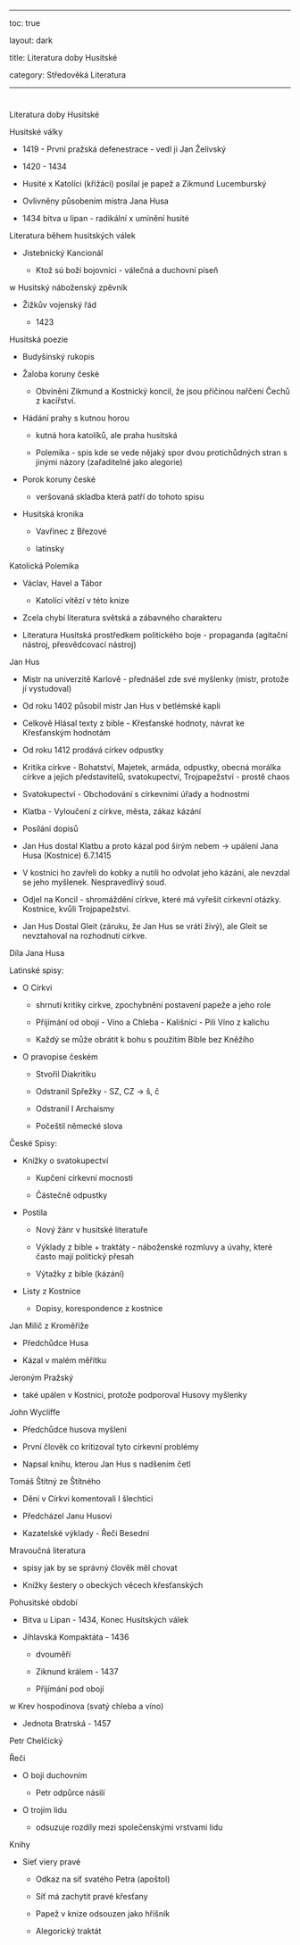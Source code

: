 


---



toc: true



layout: dark



title: Literatura doby Husitské 



category: Středověká Literatura 



---






















#



 Literatura doby Husitské



Husitské války



* 1419 - První pražská defenestrace - vedl ji Jan Želivský



* 1420 - 1434



* Husité x Katolíci (křižáci) posílal je papež a Zikmund Lucemburský



* Ovlivněny působením mistra Jana Husa



* 1434 bitva u lipan - radikální x umínění husité



Literatura během husitských válek



* Jistebnický Kancionál



  * Ktož sú boží bojovníci - válečná a duchovní píseň



w Husitský náboženský zpěvník



* Žižkův vojenský řád



  * 1423



Husitská poezie



* Budyšínský rukopis



* Žaloba koruny české



  * Obviněni Zikmund a Kostnický koncil,  že jsou příčinou nařčení Čechů z kacířství.



* Hádání prahy s kutnou horou



  * kutná hora katolíků, ale praha husitská



  * Polemika - spis kde se vede nějaký spor dvou protichůdných stran s jinými názory (zařaditelné jako alegorie)



* Porok koruny české



  *  veršovaná skladba která patří do tohoto spisu



* Husitská kronika



  * Vavřinec z Březové



  * latinsky



Katolická Polemika



* Václav, Havel a Tábor



  * Katolíci vítězí v této knize







* Zcela chybí literatura světská a zábavného charakteru



* Literatura Husitská prostředkem politického boje - propaganda (agitační nástroj, přesvědcovací nástroj)



Jan Hus



* Mistr na univerzitě Karlově - přednášel zde své myšlenky (mistr, protože jí vystudoval)



* Od roku 1402 působil mistr Jan Hus v betlémské kapli



* Celkově Hlásal texty z bible - Křesťanské hodnoty, návrat ke Křesťanským hodnotám



* Od roku 1412 prodává církev odpustky



* Kritika církve - Bohatství, Majetek, armáda, odpustky, obecná morálka církve a jejich představitelů, svatokupectví, Trojpapežství - prostě chaos



* Svatokupectví - Obchodování s církevními úřady a hodnostmi



* Klatba - Vyloučení z církve, města, zákaz kázání



* Posílání dopisů



* Jan Hus dostal Klatbu a proto kázal pod širým nebem -> upálení Jana Husa (Kostnice) 6.7.1415



* V kostnici ho zavřeli do kobky a nutili ho odvolat jeho kázání, ale nevzdal se jeho myšlenek. Nespravedlivý soud.



* Odjel na Koncil - shromáždění církve, které má vyřešit církevní otázky. Kostnice, kvůli Trojpapežství.



* Jan Hus Dostal Gleit (záruku, že Jan Hus se vrátí živý), ale Gleit se nevztahoval na rozhodnutí církve.



Díla Jana Husa



Latinské spisy:



* O Církvi



  * shrnutí kritiky církve, zpochybnění postavení papeže a jeho role



  * Přijímání od obojí - Víno a Chleba - Kališníci - Pili Víno z kalichu



  * Každý se může obrátit k bohu s použítím Bible bez Kněžího



* O pravopise českém



  * Stvořil Diakritiku



  * Odstranil Spřežky - SZ, CZ -> š, č



  * Odstranil I Archaismy



  * Počeštil německé slova



České Spisy:



* Knížky o svatokupectví



  * Kupčení církevní mocnosti



  * Částečně odpustky



* Postila



  * Nový žánr v husitské literatuře



  * Výklady z bible + traktáty - náboženské rozmluvy a úvahy, které často mají politický přesah



  * Výtažky z bible (kázání)



* Listy z Kostnice



  * Dopisy, korespondence z kostnice



Jan Milíč z Kroměříže



* Předchůdce Husa



* Kázal v malém měřítku



Jeroným Pražský



* také upálen v Kostnici, protože podporoval Husovy myšlenky



John Wycliffe



* Předchůdce husova myšlení



* První člověk co kritizoval tyto církevní problémy



* Napsal knihu, kterou Jan Hus s nadšením četl



Tomáš Štítný ze Štítného



* Dění v Církvi komentovali I šlechtici



* Předcházel Janu Husovi



* Kazatelské výklady - Řeči Besední



Mravoučná literatura



  * spisy jak by se správný člověk měl chovat



  * Knížky šestery o obeckých věcech křesťanských



Pohusitské období



* Bitva u Lipan - 1434, Konec Husitských válek



* Jihlavská Kompaktáta - 1436



  * dvouměří



  * Ziknund králem - 1437



  * Přijímání pod obojí



w Krev hospodinova (svatý chleba a víno)



* Jednota Bratrská - 1457



Petr Chelčický



Řeči



* O boji duchovním



  * Petr odpůrce násilí



* O trojím lidu 



  * odsuzuje rozdíly mezi společenskými vrstvami lidu



Knihy



* Sieť viery pravé



  * Odkaz na síť svatého Petra (apoštol)



  * Síť má zachytit pravé křesťany



  * Papež v knize odsouzen jako hříšník



  * Alegorický traktát
